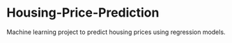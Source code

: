 # Housing-Price-Prediction
Machine learning project to predict housing prices using regression models.
